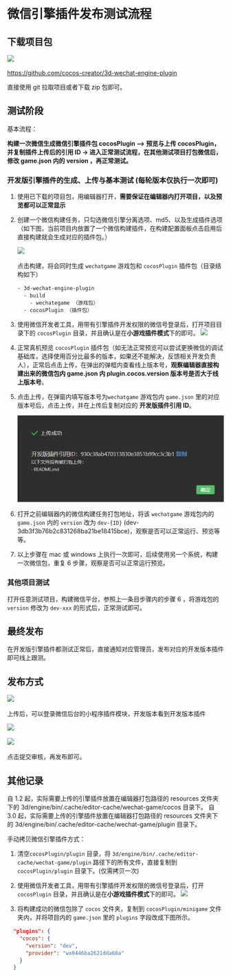 # 微信引擎插件发布测试流程

## 下载项目包

![](./images/download.png)

<https://github.com/cocos-creator/3d-wechat-engine-plugin>

直接使用 git 拉取项目或者下载 zip 包即可。

## 测试阶段

基本流程：

**构建一次微信生成微信引擎插件包 cocosPlugin ——> 预览与上传 cocosPlugin，并复制插件上传后的引用 ID -> 进入正常测试流程，在其他测试项目打包微信后，修改 game.json 内的 version ，再正常测试。**

### 开发版引擎插件的生成、上传与基本测试 (每轮版本仅执行一次即可)

1. 使用已下载的项目包，用编辑器打开，**需要保证在编辑器内打开项目，以及预览都可以正常显示**

2. 创建一个微信构建任务，只勾选微信引擎分离选项、md5、以及生成插件选项
（如下图，当前项目内放置了一个微信构建插件，在构建配置面板点击启用后直接构建就会生成对应的插件包。）

   ![](./images/publish.png)

    点击构建，将会同时生成 `wechatgame` 游戏包和 `cocosPlugin` 插件包（目录结构如下）

    ```bash
    - 3d-wechat-engine-plugin
      - build
        - wechategame （游戏包）
      - cocosPlugin （插件包）

    ```


3. 使用微信开发者工具，用带有引擎插件开发权限的微信号登录后，打开项目目录下的 `cocosPlugin` 目录，并且确认是在**小游戏插件模式**下的即可。
![](./images/wechat_dev_tools.png)

4. 正常真机预览 `cocosPlugin` 插件包（如无法正常预览可以尝试更换微信的调试基础库，选择使用百分比最多的版本，如果还不能解决，反馈相关开发负责人），正常后点击上传，在弹出的弹框内查看线上版本号，**观察编辑器直接构建出来的微信包内 game.json 内 plugin.cocos.version 版本号是否大于线上版本号**。

5. 点击上传，在弹窗内填写版本号为`wechatgame` 游戏包内 `game.json` 里的对应版本号后，点击上传，并在上传后复制对应的 **开发版插件引用 ID**。

    ![](./images/plugin_md5.png)

6. 打开之前编辑器内的微信构建任务打包地址，将该 `wechatgame` 游戏包内的 `game.json` 内的 `version` 改为 `dev-{ID}` (dev-3db3f3b76b2c831268ba21be18415bce)，观察是否可以正常运行、预览等等。

7. 以上步骤在 mac 或 windows 上执行一次即可，后续使用另一个系统，构建一次微信包，重复 6 步骤，观察是否可以正常运行预览。

### 其他项目测试

打开任意测试项目，构建微信平台，参照上一条目步骤内的步骤 6 ，将游戏包的 `version` 修改为 `dev-xxx` 的形式后，正常测试即可。

## 最终发布

在开发版引擎插件都测试正常后，直接通知对应管理员，发布对应的开发版本插件即可线上跟测。

## 发布方式

![](./images/upload.png)

上传后，可以登录微信后台的小程序插件模块，开发版本看到开发版本插件

![](./images/step1.png)

![](./images/step2.png)

点击提交审核，再发布即可。

## 其他记录

自 1.2 起，实际需要上传的引擎插件放置在编辑器打包路径的 resources 文件夹下的 3d/engine/bin/.cache/editor-cache/wechat-game/cocos 目录下。
自 3.0 起，实际需要上传的引擎插件放置在编辑器打包路径的 resources 文件夹下的 3d/engine/bin/.cache/editor-cache/wechat-game/plugin 目录下。

手动拷贝微信引擎插件方式：

1. 清空`cocosPlugin/plugin` 目录，将 `3d/engine/bin/.cache/editor-cache/wechat-game/plugin` 路径下的所有文件，直接复制到 `cocosPlugin/plugin` 目录下。(仅需拷贝一次)

2. 使用微信开发者工具，用带有引擎插件开发权限的微信号登录后，打开 `cocosPlugin` 目录，并且确认是在**小游戏插件模式**下的即可。
![](./images/wechat_dev_tools.png)

3. 将构建成功的微信包除了 `cocos` 文件夹，复制到 `cocosPlugin/minigame` 文件夹内，并将项目内的 `game.json` 里的 `plugins` 字段改成下图所示。

```json
  "plugins": {
    "cocos": {
      "version": "dev",
      "provider": "wx0446ba2621dda60a"
    }
  }
```
